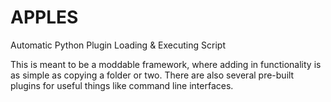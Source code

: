 # APPLES
Automatic Python Plugin Loading &amp; Executing Script

This is meant to be a moddable framework, where adding in functionality is as simple as copying a folder or two. There are also several pre-built plugins for useful things like command line interfaces.
